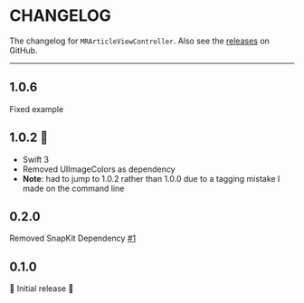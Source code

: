 # CHANGELOG

The changelog for `MRArticleViewController`. Also see the [releases](https://github.com/mrigdon/MRArticleViewController/releases) on GitHub.

--------------------------------------

1.0.6
-----

Fixed example

1.0.2 :tada:
-----

- Swift 3
- Removed UIImageColors as dependency
- **Note**: had to jump to 1.0.2 rather than 1.0.0 due to a tagging mistake I made on the command line

0.2.0
-----

Removed SnapKit Dependency [#1](https://github.com/mrigdon/MRArticleViewController/issues/1)

0.1.0
-----

:tada: Initial release :tada:
